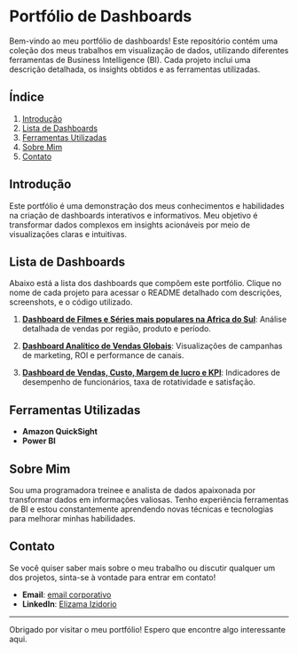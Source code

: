 # Portfólio de Dashboards

Bem-vindo ao meu portfólio de dashboards! Este repositório contém uma coleção dos meus trabalhos em visualização de dados, utilizando diferentes ferramentas de Business Intelligence (BI). Cada projeto inclui uma descrição detalhada, os insights obtidos e as ferramentas utilizadas.

## Índice

1. [Introdução](#introdução)
2. [Lista de Dashboards](#lista-de-dashboards)
3. [Ferramentas Utilizadas](#ferramentas-utilizadas)
4. [Sobre Mim](#sobre-mim)
5. [Contato](#contato)

## Introdução

Este portfólio é uma demonstração dos meus conhecimentos e habilidades na criação de dashboards interativos e informativos. Meu objetivo é transformar dados complexos em insights acionáveis por meio de visualizações claras e intuitivas.

## Lista de Dashboards

Abaixo está a lista dos dashboards que compõem este portfólio. Clique no nome de cada projeto para acessar o README detalhado com descrições, screenshots, e o código utilizado.

1. **[Dashboard de Filmes e Séries mais populares na Africa do Sul](link-para-o-readme-do-dashboard-de-vendas)**: Análise detalhada de vendas por região, produto e período.
   
2. **[Dashboard Analítico de Vendas Globais](link-para-o-readme-do-dashboard-de-marketing)**: Visualizações de campanhas de marketing, ROI e performance de canais.

3. **[Dashboard de Vendas, Custo, Margem de lucro e KPI](link-para-o-readme-do-dashboard-de-rh)**: Indicadores de desempenho de funcionários, taxa de rotatividade e satisfação.



## Ferramentas Utilizadas

- **Amazon QuickSight**
- **Power BI**

## Sobre Mim

Sou uma programadora treinee e analista de dados apaixonada por transformar dados em informações valiosas. Tenho experiência ferramentas de BI e estou constantemente aprendendo novas técnicas e tecnologias para melhorar minhas habilidades.

## Contato

Se você quiser saber mais sobre o meu trabalho ou discutir qualquer um dos projetos, sinta-se à vontade para entrar em contato!

- **Email**: [email corporativo](elizama.izidorio@compasso.com.br)
- **LinkedIn**: [Elizama Izidorio](https://www.linkedin.com/in/elizama-nonato)

---

Obrigado por visitar o meu portfólio! Espero que encontre algo interessante aqui.

